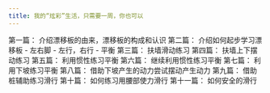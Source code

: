 ```yaml
---
title: 我的“炫彩”生活，只需要一周，你也可以
---
```



第一篇：
    介绍漂移板的由来，漂移板的构成和认识
第二篇：
    介绍如何起步学习漂移板
        - 左右脚
        - 左行，右行
        - 平衡
第三篇：
    扶墙滑动练习
第四篇：
    扶墙上下摆动练习
第五篇：
    利用惯性练习平衡
第六篇：
    继续利用惯性练习平衡
第七篇：
    利用下坡练习平衡
第八篇：
    借助下坡产生的动力尝试摆动产生动力
第九篇：
    借助桩辅助练习滑行
第十篇：
    如何练习用腰部使力滑行
第十一篇：
    如何安全的滑行